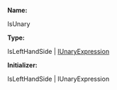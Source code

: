 **Name:**

IsUnary

**Type:**

IsLeftHandSide | [IUnaryExpression](https://gitbook-18.gitbook.io/au//runtime/ast/interfaces/iunaryexpression)

**Initializer:**

IsLeftHandSide | IUnaryExpression

